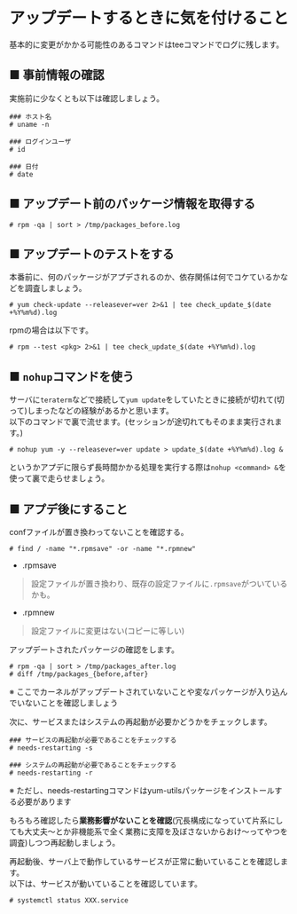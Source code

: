 # アップデートするときに気を付けること
基本的に変更がかかる可能性のあるコマンドはteeコマンドでログに残します。
## ■ 事前情報の確認
実施前に少なくとも以下は確認しましょう。
```
### ホスト名
# uname -n

### ログインユーザ
# id

### 日付
# date
```
## ■ アップデート前のパッケージ情報を取得する
```
# rpm -qa | sort > /tmp/packages_before.log
```
## ■ アップデートのテストをする
本番前に、何のパッケージがアプデされるのか、依存関係は何でコケているかなどを調査しましょう。
```
# yum check-update --releasever=ver 2>&1 | tee check_update_$(date +%Y%m%d).log
```
rpmの場合は以下です。
```
# rpm --test <pkg> 2>&1 | tee check_update_$(date +%Y%m%d).log
```
## ■ `nohup`コマンドを使う
サーバに`teraterm`などで接続して`yum update`をしていたときに接続が切れて(切って)しまったなどの経験があるかと思います。  
以下のコマンドで裏で流せます。(セッションが途切れてもそのまま実行されます。)
```
# nohup yum -y --releasever=ver update > update_$(date +%Y%m%d).log &
```
というかアプデに限らず長時間かかる処理を実行する際は`nohup <command> &`を使って裏で走らせましょう。
## ■ アプデ後にすること
confファイルが置き換わってないことを確認する。
```
# find / -name "*.rpmsave" -or -name "*.rpmnew"
```
- .rpmsave

> 設定ファイルが置き換わり、既存の設定ファイルに`.rpmsave`がついているかも。 

- .rpmnew

> 設定ファイルに変更はない(コピーに等しい)  
  
アップデートされたパッケージの確認をします。
```
# rpm -qa | sort > /tmp/packages_after.log
# diff /tmp/packages_{before,after}
```
※ ここでカーネルがアップデートされていないことや変なパッケージが入り込んでいないことを確認しましょう   

次に、サービスまたはシステムの再起動が必要かどうかをチェックします。
```
### サービスの再起動が必要であることをチェックする
# needs-restarting -s

### システムの再起動が必要であることをチェックする
# needs-restarting -r
```
※ ただし、needs-restartingコマンドはyum-utilsパッケージをインストールする必要があります
  
もろもろ確認したら**業務影響がないことを確認**(冗長構成になっていて片系にしても大丈夫〜とか非機能系で全く業務に支障を及ぼさないからおけ〜ってやつを調査)しつつ再起動しましょう。  
  
再起動後、サーバ上で動作しているサービスが正常に動いていることを確認します。  
以下は、サービスが動いていることを確認しています。
```
# systemctl status XXX.service
```
